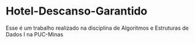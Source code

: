 # Hotel-Descanso-Garantido
Esse é um trabalho realizado na disciplina de Algoritmos e Estruturas de Dados I na PUC-Minas
